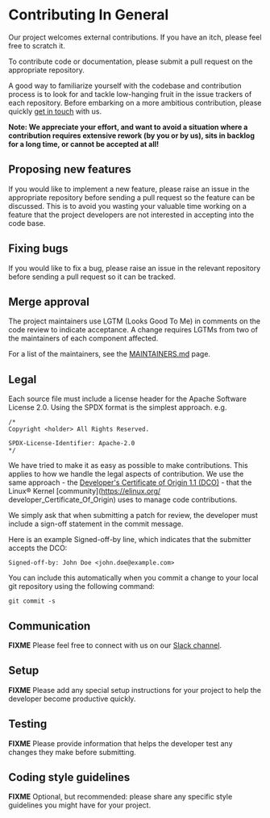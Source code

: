 # Contributing In General

Our project welcomes external contributions. If you have an itch, please feel free to scratch it.

To contribute code or documentation, please submit a pull request on the appropriate repository.

A good way to familiarize yourself with the codebase and contribution process is to look for and tackle low-hanging fruit in the issue trackers of each repository. Before embarking on a more ambitious contribution, please quickly [get in touch](#communication) with us.

**Note: We appreciate your effort, and want to avoid a situation where a contribution requires extensive rework (by you or by us), sits in backlog for a long time, or cannot be accepted at all!**

## Proposing new features

If you would like to implement a new feature, please raise an issue in the appropriate repository before sending a pull request so the feature can be discussed. This is to avoid you wasting your valuable time working on a feature that the project developers are not interested in accepting into the code base.

## Fixing bugs

If you would like to fix a bug, please raise an issue in the relevant repository before sending a pull request so it can be tracked.

## Merge approval

The project maintainers use LGTM (Looks Good To Me) in comments on the code review to indicate acceptance. A change requires LGTMs from two of the maintainers of each component affected.

For a list of the maintainers, see the [MAINTAINERS.md](MAINTAINERS.md) page.

## Legal

Each source file must include a license header for the Apache Software License 2.0. Using the SPDX format is the simplest approach. e.g.

```
/*
Copyright <holder> All Rights Reserved.

SPDX-License-Identifier: Apache-2.0
*/
```

We have tried to make it as easy as possible to make contributions.
This applies to how we handle the legal aspects of contribution.
We use the same approach - the [Developer's Certificate of Origin 1.1 (DCO)](https://github.com/hyperledger/fabric/blob/master/docs/source/DCO1.1.txt) - that the Linux® Kernel [community](https://elinux.org/ developer_Certificate_Of_Origin) uses to manage code contributions.

We simply ask that when submitting a patch for review, the developer must include a sign-off statement in the commit message.

Here is an example Signed-off-by line, which indicates that the submitter accepts the DCO:

```
Signed-off-by: John Doe <john.doe@example.com>
```

You can include this automatically when you commit a change to your local git repository using the following command:

```
git commit -s
```

## Communication
**FIXME** Please feel free to connect with us on our [Slack channel](https://join.slack.com/share/enQtOTUxMzcxOTQwMjMyMC05Y2VhZGY0MzdlN2NlMDZlZDU3MjJmOWZmMmE2ZDc5YjE2ZGFmMjhhMDM0YjEzMmJhOTQyZjIyYTM2ZDhjYzQy).

## Setup
**FIXME** Please add any special setup instructions for your project to help the developer become productive quickly.

## Testing
**FIXME** Please provide information that helps the developer test any changes they make before submitting.

## Coding style guidelines
**FIXME** Optional, but recommended: please share any specific style guidelines you might have for your project.
